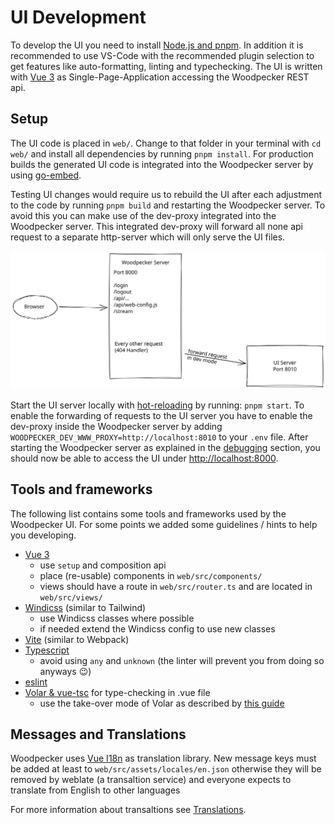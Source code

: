 # UI Development

To develop the UI you need to install [Node.js and pnpm](./01-getting-started.md#install-nodejs--pnpm). In addition it is recommended to use VS-Code with the recommended plugin selection to get features like auto-formatting, linting and typechecking. The UI is written with [Vue 3](https://v3.vuejs.org/) as Single-Page-Application accessing the Woodpecker REST api.

## Setup
The UI code is placed in `web/`. Change to that folder in your terminal with `cd web/` and install all dependencies by running `pnpm install`. For production builds the generated UI code is integrated into the Woodpecker server by using [go-embed](https://pkg.go.dev/embed).

Testing UI changes would require us to rebuild the UI after each adjustment to the code by running `pnpm build` and restarting the Woodpecker server. To avoid this you can make use of the dev-proxy integrated into the Woodpecker server. This integrated dev-proxy will forward all none api request to a separate http-server which will only serve the UI files.

![UI Proxy architecture](./ui-proxy.svg)

Start the UI server locally with [hot-reloading](https://stackoverflow.com/a/41429055/8461267) by running: `pnpm start`. To enable the forwarding of requests to the UI server you have to enable the dev-proxy inside the Woodpecker server by adding `WOODPECKER_DEV_WWW_PROXY=http://localhost:8010` to your `.env` file.
After starting the Woodpecker server as explained in the [debugging](./01-getting-started.md#debugging) section, you should now be able to access the UI under [http://localhost:8000](http://localhost:8000).

## Tools and frameworks

The following list contains some tools and frameworks used by the Woodpecker UI. For some points we added some guidelines / hints to help you developing.

- [Vue 3](https://v3.vuejs.org/)
  - use `setup` and composition api
  - place (re-usable) components in `web/src/components/`
  - views should have a route in `web/src/router.ts` and are located in `web/src/views/`
- [Windicss](https://windicss.org/) (similar to Tailwind)
  - use Windicss classes where possible
  - if needed extend the Windicss config to use new classes
- [Vite](https://vitejs.dev/) (similar to Webpack)
- [Typescript](https://www.typescriptlang.org/)
  - avoid using `any` and `unknown` (the linter will prevent you from doing so anyways :wink:)
- [eslint](https://eslint.org/)
- [Volar & vue-tsc](https://github.com/johnsoncodehk/volar/) for type-checking in .vue file
  - use the take-over mode of Volar as described by [this guide](https://github.com/johnsoncodehk/volar/discussions/471)

## Messages and Translations

Woodpecker uses [Vue I18n](https://vue-i18n.intlify.dev/) as translation library. New message keys
must be added at least to `web/src/assets/locales/en.json` otherwise they will be removed by weblate (a transaltion service) and everyone expects to translate from English to other languages

For more information about transaltions see [Translations](./07-translations.md).

